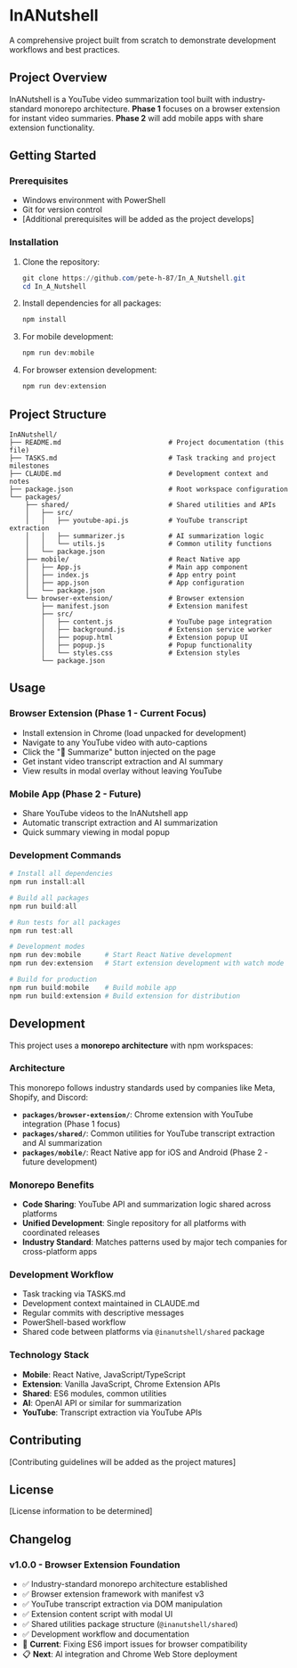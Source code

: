# InANutshell

A comprehensive project built from scratch to demonstrate development workflows and best practices.

## Project Overview

InANutshell is a YouTube video summarization tool built with industry-standard monorepo architecture. **Phase 1** focuses on a browser extension for instant video summaries. **Phase 2** will add mobile apps with share extension functionality.

## Getting Started

### Prerequisites

- Windows environment with PowerShell
- Git for version control
- [Additional prerequisites will be added as the project develops]

### Installation

1. Clone the repository:
   ```powershell
   git clone https://github.com/pete-h-87/In_A_Nutshell.git
   cd In_A_Nutshell
   ```

2. Install dependencies for all packages:
   ```powershell
   npm install
   ```

3. For mobile development:
   ```powershell
   npm run dev:mobile
   ```

4. For browser extension development:
   ```powershell
   npm run dev:extension
   ```

## Project Structure

```
InANutshell/
├── README.md                           # Project documentation (this file)
├── TASKS.md                            # Task tracking and project milestones
├── CLAUDE.md                           # Development context and notes
├── package.json                        # Root workspace configuration
└── packages/
    ├── shared/                         # Shared utilities and APIs
    │   ├── src/
    │   │   ├── youtube-api.js          # YouTube transcript extraction
    │   │   ├── summarizer.js           # AI summarization logic
    │   │   └── utils.js                # Common utility functions
    │   └── package.json
    ├── mobile/                         # React Native app
    │   ├── App.js                      # Main app component
    │   ├── index.js                    # App entry point
    │   ├── app.json                    # App configuration
    │   └── package.json
    └── browser-extension/              # Browser extension
        ├── manifest.json               # Extension manifest
        ├── src/
        │   ├── content.js              # YouTube page integration
        │   ├── background.js           # Extension service worker
        │   ├── popup.html              # Extension popup UI
        │   ├── popup.js                # Popup functionality
        │   └── styles.css              # Extension styles
        └── package.json
```

## Usage

### Browser Extension (Phase 1 - Current Focus)
- Install extension in Chrome (load unpacked for development)
- Navigate to any YouTube video with auto-captions
- Click the "🥜 Summarize" button injected on the page
- Get instant video transcript extraction and AI summary
- View results in modal overlay without leaving YouTube

### Mobile App (Phase 2 - Future)
- Share YouTube videos to the InANutshell app
- Automatic transcript extraction and AI summarization
- Quick summary viewing in modal popup

### Development Commands

```powershell
# Install all dependencies
npm run install:all

# Build all packages
npm run build:all

# Run tests for all packages
npm run test:all

# Development modes
npm run dev:mobile      # Start React Native development
npm run dev:extension   # Start extension development with watch mode

# Build for production
npm run build:mobile    # Build mobile app
npm run build:extension # Build extension for distribution
```

## Development

This project uses a **monorepo architecture** with npm workspaces:

### Architecture
This monorepo follows industry standards used by companies like Meta, Shopify, and Discord:

- **`packages/browser-extension/`**: Chrome extension with YouTube integration (Phase 1 focus)
- **`packages/shared/`**: Common utilities for YouTube transcript extraction and AI summarization
- **`packages/mobile/`**: React Native app for iOS and Android (Phase 2 - future development)

### Monorepo Benefits
- **Code Sharing**: YouTube API and summarization logic shared across platforms
- **Unified Development**: Single repository for all platforms with coordinated releases
- **Industry Standard**: Matches patterns used by major tech companies for cross-platform apps

### Development Workflow
- Task tracking via TASKS.md
- Development context maintained in CLAUDE.md
- Regular commits with descriptive messages
- PowerShell-based workflow
- Shared code between platforms via `@inanutshell/shared` package

### Technology Stack
- **Mobile**: React Native, JavaScript/TypeScript
- **Extension**: Vanilla JavaScript, Chrome Extension APIs
- **Shared**: ES6 modules, common utilities
- **AI**: OpenAI API or similar for summarization
- **YouTube**: Transcript extraction via YouTube APIs

## Contributing

[Contributing guidelines will be added as the project matures]

## License

[License information to be determined]

## Changelog

### v1.0.0 - Browser Extension Foundation
- ✅ Industry-standard monorepo architecture established
- ✅ Browser extension framework with manifest v3
- ✅ YouTube transcript extraction via DOM manipulation
- ✅ Extension content script with modal UI
- ✅ Shared utilities package structure (`@inanutshell/shared`)
- ✅ Development workflow and documentation
- 🚧 **Current**: Fixing ES6 import issues for browser compatibility
- 📋 **Next**: AI integration and Chrome Web Store deployment
